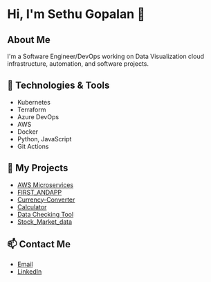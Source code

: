 # Hi, I'm Sethu Gopalan 👋

## About Me
I'm a Software Engineer/DevOps working on Data Visualization  cloud infrastructure, automation, and software projects.

## 🔧 Technologies & Tools
- Kubernetes
- Terraform
- Azure DevOps
- AWS
- Docker
- Python, JavaScript
- Git Actions

## 📝 My Projects

- [AWS Microservices](https://github.com/SethuGopalan/ServerlessFinApiDevOps)
- [FIRST_ANDAPP](https://github.com/SethuGopalan/FIRST_ANDAPP)
- [Currency-Converter](https://github.com/SethuGopalan/Currency-Converter)
- [Calculator](https://github.com/SethuGopalan/Calculator)
- [Data Checking Tool](https://github.com/SethuGopalan/data_checking_tool)
- [Stock_Market_data](https://github.com/SethuGopalan/Stock_Market_data)


## 📫 Contact Me
- [Email](mailto:sethu@example.com)
- [LinkedIn](https://www.linkedin.com/in/sethu-gopalan-a8915367/)

